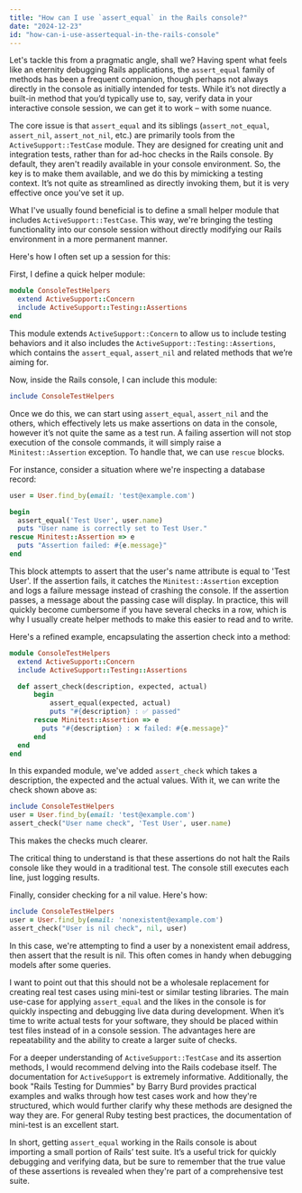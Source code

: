 ```yaml
---
title: "How can I use `assert_equal` in the Rails console?"
date: "2024-12-23"
id: "how-can-i-use-assertequal-in-the-rails-console"
---
```


Let's tackle this from a pragmatic angle, shall we? Having spent what feels like an eternity debugging Rails applications, the `assert_equal` family of methods has been a frequent companion, though perhaps not always directly in the console as initially intended for tests. While it’s not directly a built-in method that you’d typically use to, say, verify data in your interactive console session, we can get it to work – with some nuance.

The core issue is that `assert_equal` and its siblings (`assert_not_equal`, `assert_nil`, `assert_not_nil`, etc.) are primarily tools from the `ActiveSupport::TestCase` module. They are designed for creating unit and integration tests, rather than for ad-hoc checks in the Rails console. By default, they aren't readily available in your console environment. So, the key is to make them available, and we do this by mimicking a testing context. It’s not quite as streamlined as directly invoking them, but it is very effective once you've set it up.

What I've usually found beneficial is to define a small helper module that includes `ActiveSupport::TestCase`. This way, we're bringing the testing functionality into our console session without directly modifying our Rails environment in a more permanent manner.

Here's how I often set up a session for this:

First, I define a quick helper module:

```ruby
module ConsoleTestHelpers
  extend ActiveSupport::Concern
  include ActiveSupport::Testing::Assertions
end
```

This module extends `ActiveSupport::Concern` to allow us to include testing behaviors and it also includes the `ActiveSupport::Testing::Assertions`, which contains the `assert_equal`, `assert_nil` and related methods that we’re aiming for.

Now, inside the Rails console, I can include this module:

```ruby
include ConsoleTestHelpers
```

Once we do this, we can start using `assert_equal`, `assert_nil` and the others, which effectively lets us make assertions on data in the console, however it’s not quite the same as a test run. A failing assertion will not stop execution of the console commands, it will simply raise a `Minitest::Assertion` exception. To handle that, we can use `rescue` blocks.

For instance, consider a situation where we're inspecting a database record:

```ruby
user = User.find_by(email: 'test@example.com')

begin
  assert_equal('Test User', user.name)
  puts "User name is correctly set to Test User."
rescue Minitest::Assertion => e
  puts "Assertion failed: #{e.message}"
end
```

This block attempts to assert that the user's name attribute is equal to 'Test User'. If the assertion fails, it catches the `Minitest::Assertion` exception and logs a failure message instead of crashing the console. If the assertion passes, a message about the passing case will display. In practice, this will quickly become cumbersome if you have several checks in a row, which is why I usually create helper methods to make this easier to read and to write.

Here's a refined example, encapsulating the assertion check into a method:

```ruby
module ConsoleTestHelpers
  extend ActiveSupport::Concern
  include ActiveSupport::Testing::Assertions

  def assert_check(description, expected, actual)
      begin
          assert_equal(expected, actual)
          puts "#{description} : ✅ passed"
      rescue Minitest::Assertion => e
        puts "#{description} : ❌ failed: #{e.message}"
      end
  end
end
```

In this expanded module, we've added `assert_check` which takes a description, the expected and the actual values. With it, we can write the check shown above as:

```ruby
include ConsoleTestHelpers
user = User.find_by(email: 'test@example.com')
assert_check("User name check", 'Test User', user.name)

```
This makes the checks much clearer.

The critical thing to understand is that these assertions do not halt the Rails console like they would in a traditional test. The console still executes each line, just logging results.

Finally, consider checking for a nil value. Here's how:

```ruby
include ConsoleTestHelpers
user = User.find_by(email: 'nonexistent@example.com')
assert_check("User is nil check", nil, user)
```

In this case, we're attempting to find a user by a nonexistent email address, then assert that the result is nil. This often comes in handy when debugging models after some queries.

I want to point out that this should not be a wholesale replacement for creating real test cases using mini-test or similar testing libraries. The main use-case for applying `assert_equal` and the likes in the console is for quickly inspecting and debugging live data during development. When it’s time to write actual tests for your software, they should be placed within test files instead of in a console session. The advantages here are repeatability and the ability to create a larger suite of checks.

For a deeper understanding of `ActiveSupport::TestCase` and its assertion methods, I would recommend delving into the Rails codebase itself. The documentation for `ActiveSupport` is extremely informative. Additionally, the book "Rails Testing for Dummies" by Barry Burd provides practical examples and walks through how test cases work and how they're structured, which would further clarify why these methods are designed the way they are. For general Ruby testing best practices, the documentation of mini-test is an excellent start.

In short, getting `assert_equal` working in the Rails console is about importing a small portion of Rails’ test suite. It’s a useful trick for quickly debugging and verifying data, but be sure to remember that the true value of these assertions is revealed when they're part of a comprehensive test suite.

